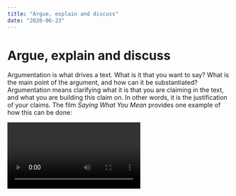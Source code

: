 ```yaml
---
title: "Argue, explain and discuss"
date: "2020-06-23"
---
```


# Argue, explain and discuss 

Argumentation is what drives a text. What is it that you want to say? What is the main point of the argument, and how can it be substantiated? Argumentation means clarifying what it is that you are claiming in the text, and what you are building this claim on. In other words, it is the justification of your claims. The film *_Saying What You Mean_* provides one example of how this can be done: 

<Video id="OWeAPxlxGnE" />

### Argumentation: Simply put 

A simple but usable definition of argumentation is **claim + justification**. This means explaining what your claim is, and then justifying it (with evidence, reasons, materials, etc.). This definition can be helpful in considering how to structure arguments in your assignment. When making an argument, the best way to back up a claim is by providing different examples. You will find more information on how to structure an argument below.   

## Explain and discuss  

Many student assignments follow the formula ‘explain and discuss’. In these kinds of assignments, argumentation is typically focused on **comparing, using** and/or **evaluating** different approaches to a phenomenon (e.g. different theoretical perspectives). In the first section of the assignment, you should explain something you have read, while in the subsequent sections you should discuss what you have explained. This can be, for example, an explanation of a theoretical concept, which will then be applied and discussed in relation to a practical phenomenon. It could also be a discussion of two different theories or concepts, and comparing them with each other. 

This raises the question of what it means to ‘explain’ something, and what ‘discussion’ is. 

### Explain with your own words 

When you are asked to ‘explain’ something in an assignment, this typically means to ‘describe’ or ‘present’ something. When explaining, you are not being asked to take a position or give an opinion on the concept you are describing. There is no need to say whether you think it is good or bad, or to pose too many questions about it, at this stage. 

In an explanation, you should summarise and reproduce what you have read, rather than expressing opinions. When you explain a theory, you should present the ideas of the authors in the most objective way possible. The test of a good explanation is that it would be approved by the author of the original text. Also, a neutral description at the beginning of an assignment lays the groundwork for you to go into more detail and provide a considered criticism later in your text, rather than giving either a negative or positive assessment right at the start. 

The text will be clearer and more logical for a reader if you begin a new paragraph at the point where you begin to discuss concepts and ideas, following on from what you have explained and described so far. 

::: tip Use your own language 

Reproduce what you have read in your own words; you can then go back and check that what you have written matches up with the original source. By doing this, you will have a much better flow in your text than if you directly copied the language used in the original material. 

:::

It is important in any assignment to show that you have understood what you have read. You can do this by presenting the main points of a source or text in your own words. It is therefore more important that you write in a clear and understandable way than use advanced words and concepts from the literature. 

Remember that when you are explaining or describing something, it is important that you write in a way that is acceptable to any reader, including those who do not necessarily share your opinions. Any explanation or description that you give should be balanced, comprehensive, and not influenced by your own views and opinions. Read more about [reading and summarising](/en/study-skills/reading-and-writing.html). 

### Discussing: look for differences 

In contrast to an explanation or description, a discussion should be based on the development of your own views through reasoning and argumentation. The substance of your discussion can be taken from your own earlier descriptions and explanations. An interesting discussion may for instance occur when you present different, opposing claims and interpretations of a source, and evaluate their strengths and weaknesses. Remember that any claim you make in your text should be reasonable and supported by evidence taken from your original source material. 

In order to create a meaningful discussion, it is important to be clear about what is being discussed. It can be sensible to start with a **point of tension** in the literature you have already described. An assignment is often designed so that you are required to discuss different approaches to the same phenomenon, for example you may be asked to discuss two different theoretical positions on the same concept. It is far more interesting to explore the differences between theories or perspectives than only seeking similarities, although you may wish to examine the ways in which theories are similar in order to highlight their differences. Examples taken from the literature you have read are often helpful for supporting your arguments. 

::: eksempel Three tips for a good discussion 

* 1. Do not present too many questions 

Remember that any time you raise a question in an assignment, the reader will be waiting for you to answer it. Asking a lot of hypothetical questions about a concept is not the same as discussing it. Many questions one after another can be very tiring to read. 

* 2. Work systematically 

Use one paragraph per idea or theme, and finish one point before you move on to the next. Avoid mixing explanation and discussion in the same sentence. Everything you write must be understandable and logical to a reader. 

* 3. Draw relevant conclusions 

Summarise or conclude with the main idea that you have tried to convey in your text. Do not write a bland or ‘empty’ conclusion that could work for any assignment. It should be clearly tied to the arguments you have built up in your text. 

:::

In some subjects, it is common to explain a concept first and discuss it afterwards. In other subjects, it is preferred that you discuss throughout your paper. Both structures can produce good texts – the most important thing is that you understand when and where you are explaining something, as opposed to when you are discussing something, and that you do not ‘slip’ from one to the other. For example, you should not reproduce an idea from the literature and at the same time say that you disagree with it: 'Author A claims that X, which I think is wrong.' 

::: oppgave Exercise 

Look for argumentation and discussion in your course literature. See how the writer builds a claim by using statements and reasoning, and by setting different ideas (positions) against each other. 

:::

 
## Structuring an argument:  What is your reasoning? 

The argument you make is backed up by your reasoning, and your reasoning is comprised of: 

* 1. A claim or a position - something you are arguing _for_. 

* 2. An _argument_, that is, how you are justifying this claim. 

* 3. An assertion that _brings together_ your claim and your argument. 

We create an argument that is easier for the reader to understand when we follow this structure of combining a claim with an argument justified by evidence.  Philosopher and educator Stephen Toulmin breaks argumentation down into 6 different parts:   

 

#### 1) The main claim 

In the main claim, you explain what your research question is, and what you expect the answer might be. There are several different ways that you can do this in your introduction, whether that is with a research question, a hypothesis, or a thesis statement. The main claim is whatever you have concluded at the end of the paper or assignment.   

What is your main claim? 

#### 2) The argument (evidence) 

The argument can be based on different forms of empirical **evidence**, such as references from established authors or other sources (historical sources, interviews, statistics, photos, maps, etc.). The evidence in your argument is how you **justify** your claim and position.   

What is the argument in your text?  How do you back up your claim?  What evidence do you use to justify your argument? 

#### 3) Method of analysis  

A method of analysis refers to the analytical methods you will use to gather and interpret your evidence and support your claim. It is important here that you make a connection between what theory, method, and data you use, and why it is useful for supporting your main claim.   

Which method of analysis will you use for your research question and justifying your main claim?  Which theoretical perspective will use in your assignment?   

#### 4) Limitations  

In the limitations, you should analyse the limitations of your chosen method of analysis. This involves discussing the weaknesses of your method(s), and what impact these weaknesses may have on your work.  
 
What weaknesses do you see with the methods? What problems might you encounter if you use them? 

#### 5) Justification 

This is where you justify and support the method of analysis you have chosen. This can be done in a few different ways, including explaining how other researchers have used this method, or by drawing on texts and other established sources that support your chosen method.  

What are the strengths of your method of analysis? Why did you choose it, despite the limitations it poses for your main claim? 

#### 6) Strength of argument  

In the strength of argument, you address the degree of certainty with which you are able to make your main claim. This is done by discussing the different factors that might impact upon your main claim, and any other reservations you may have.   

To what extent are you certain of your claim, its possibilities, or probabilities? 

 
::: oppgave Exercise: Analyse one of your texts 

Use these questions to analyse your text: 

1) What is the main claim? 

2) What is your argument, and what documents and evidence will you use to support it? 

3) Which method of analysis will you use? 

4) What are the limitations of your chosen method of analysis? 

5) What support is there for your chosen method? 

6) To what extent are you certain of your claim, its possibilities, or probabilities? 

:::
